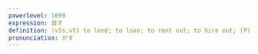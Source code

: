```yaml
---
powerlevel: 1099
expression: 貸す
definition: (v5s,vt) to lend; to loan; to rent out; to hire out; (P)
pronunciation: かす
---
```

